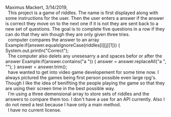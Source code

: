   Maximus Mackert,
  3/14/2019,
  <br />
&nbsp; This project is a game of riddles. The name is first displayed along with some instructions for the user.
Then the user enters a answer if the answer is correct they move on to the next one if it is not they are sent back to a 
new set of questions. The goal is to complete five questions in a row if they can do that they win though they are only
given three tries.<br />
&nbsp; computer compares the answer to an array Example:if(answer.equalsIgnoreCase(riddles[i][j][1])) {
					System.out.println("Correct");<br />
&nbsp; The computer also delets any unesesarry a and spaces befor or after the answer Example:if(answer.contains("a ")) {
					answer = answer.replaceAll("a ", "");
				}
				answer = answer.trim();<br />
&nbsp; have wanted to get into video game developement for some time now. I always pictured the games being first person 
possible even large rpg's. Though I like the idea of benifiting the people playing the game so that they are using their 
screen time in the best possible way.<br />
&nbsp; I'm using a three demensional array to store sets of riddles and the answers to compare them too. I don't have a use for
an API currently. Also I do not need a test because I have only a main method.<br />
&nbsp; I have no current license.
